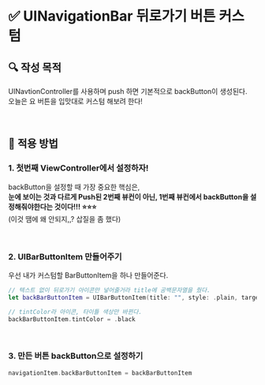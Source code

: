 # ✅ UINavigationBar 뒤로가기 버튼 커스텀

## **🔍** 작성 목적

UINavtionController를 사용하며 push 하면 기본적으로 backButton이 생성된다.   
오늘은 요 버튼을 입맛대로 커스텀 해보려 한다!

<br>

## 📌 적용 방법

### 1. 첫번째 ViewController에서 설정하자!

backButton을 설정할 때 가장 중요한 핵심은,   
**눈에 보이는 것과 다르게 Push된 2번째 뷰컨이 아닌, 1번째 뷰컨에서 backButton을 설정해줘야한다는 것이다!!! ⭐️⭐️⭐️**   
(이것 땜에 왜 안되지,,? 삽질을 좀 했다)

<br>

### 2. UIBarButtonItem 만들어주기

우선 내가 커스텀할 BarButtonItem을 하나 만들어준다.

~~~swift
// 텍스트 없이 뒤로가기 아이콘만 넣어줄거라 title에 공백문자열을 줬다.
let backBarButtonItem = UIBarButtonItem(title: "", style: .plain, target: self, action: nil)

// tintColor라 아이콘, 타이틀 색상만 바뀐다.
backBarButtonItem.tintColor = .black
~~~

<br>

### 3. 만든 버튼 backButton으로 설정하기

~~~swift
navigationItem.backBarButtonItem = backBarButtonItem
~~~